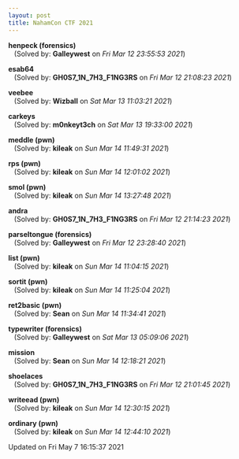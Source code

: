 ```yaml
---
layout: post
title: NahamCon CTF 2021
---
```


<!--break-->

**henpeck (forensics)**  
&nbsp;&nbsp;&nbsp;(Solved by: **Galleywest** on _Fri Mar 12 23:55:53 2021_)  
  
**esab64**  
&nbsp;&nbsp;&nbsp;(Solved by: **GH0S7_1N_7H3_F1NG3RS** on _Fri Mar 12 21:08:23 2021_)  
  
**veebee**  
&nbsp;&nbsp;&nbsp;(Solved by: **Wizball** on _Sat Mar 13 11:03:21 2021_)  
  
**carkeys**  
&nbsp;&nbsp;&nbsp;(Solved by: **m0nkeyt3ch** on _Sat Mar 13 19:33:00 2021_)  
  
**meddle (pwn)**  
&nbsp;&nbsp;&nbsp;(Solved by: **kileak** on _Sun Mar 14 11:49:31 2021_)  
  
**rps (pwn)**  
&nbsp;&nbsp;&nbsp;(Solved by: **kileak** on _Sun Mar 14 12:01:02 2021_)  
  
**smol (pwn)**  
&nbsp;&nbsp;&nbsp;(Solved by: **kileak** on _Sun Mar 14 13:27:48 2021_)  
  
**andra**  
&nbsp;&nbsp;&nbsp;(Solved by: **GH0S7_1N_7H3_F1NG3RS** on _Fri Mar 12 21:14:23 2021_)  
  
**parseltongue (forensics)**  
&nbsp;&nbsp;&nbsp;(Solved by: **Galleywest** on _Fri Mar 12 23:28:40 2021_)  
  
**list (pwn)**  
&nbsp;&nbsp;&nbsp;(Solved by: **kileak** on _Sun Mar 14 11:04:15 2021_)  
  
**sortit (pwn)**  
&nbsp;&nbsp;&nbsp;(Solved by: **kileak** on _Sun Mar 14 11:25:04 2021_)  
  
**ret2basic (pwn)**  
&nbsp;&nbsp;&nbsp;(Solved by: **Sean** on _Sun Mar 14 11:34:41 2021_)  
  
**typewriter (forensics)**  
&nbsp;&nbsp;&nbsp;(Solved by: **Galleywest** on _Sat Mar 13 05:09:06 2021_)  
  
**mission**  
&nbsp;&nbsp;&nbsp;(Solved by: **Sean** on _Sun Mar 14 12:18:21 2021_)  
  
**shoelaces**  
&nbsp;&nbsp;&nbsp;(Solved by: **GH0S7_1N_7H3_F1NG3RS** on _Fri Mar 12 21:01:45 2021_)  
  
**writeead (pwn)**  
&nbsp;&nbsp;&nbsp;(Solved by: **kileak** on _Sun Mar 14 12:30:15 2021_)  
  
**ordinary (pwn)**  
&nbsp;&nbsp;&nbsp;(Solved by: **kileak** on _Sun Mar 14 12:44:10 2021_)  
  


Updated on Fri May  7 16:15:37 2021
